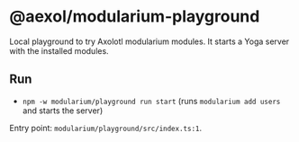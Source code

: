 # @aexol/modularium-playground

Local playground to try Axolotl modularium modules. It starts a Yoga server with the installed modules.

## Run

- `npm -w modularium/playground run start` (runs `modularium add users` and starts the server)

Entry point: `modularium/playground/src/index.ts:1`.
